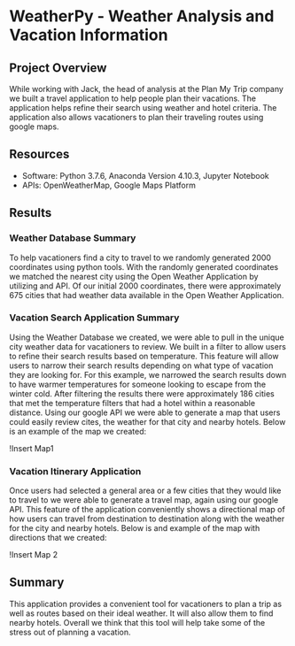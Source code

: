 # WeatherPy - Weather Analysis and Vacation Information
## Project Overview
While working with Jack, the head of analysis at the Plan My Trip company we built a travel application to help people plan their vacations. The application helps refine their search using weather and hotel criteria. The application also allows vacationers to plan their traveling routes using google maps.  
## Resources
-	Software: Python 3.7.6, Anaconda Version 4.10.3, Jupyter Notebook
-	APIs: OpenWeatherMap, Google Maps Platform
## Results

### Weather Database Summary 
To help vacationers find a city to travel to we randomly generated 2000 coordinates using python tools. With the randomly generated coordinates we matched the nearest city using the Open Weather Application by utilizing and API. Of our initial 2000 coordinates, there were approximately 675 cities that had weather data available in the Open Weather Application. 

### Vacation Search Application Summary
Using the Weather Database we created, we were able to pull in the unique city weather data for vacationers to review. We built in a filter to allow users to refine their search results based on temperature. This feature will allow users to narrow their search results depending on what type of vacation they are looking for. For this example, we narrowed the search results down to have warmer temperatures for someone looking to escape from the winter cold. After filtering the results there were approximately 186 cities that met the temperature filters that had a hotel within a reasonable distance. Using our google API we were able to generate a map that users could easily review cites, the weather for that city and nearby hotels. 
Below is an example of the map we created: 

!Insert Map1

### Vacation Itinerary Application
Once users had selected a general area or a few cities that they would like to travel to we were able to generate a travel map, again using our google API. This feature of the application conveniently shows a directional map of how users can travel from destination to destination along with the weather for the city and nearby hotels. 
Below is and example of the map with directions that we created: 

!Insert Map 2

## Summary 
This application provides a convenient tool for vacationers to plan a trip as well as routes based on their ideal weather. It will also allow them to find nearby hotels. Overall we think that this tool will help take some of the stress out of planning a vacation. 

